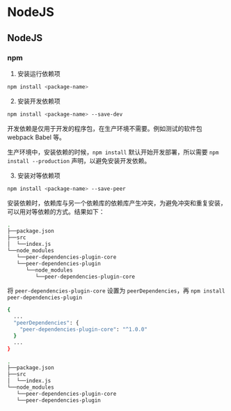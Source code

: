 # NodeJS



## NodeJS 

### npm

1. 安装运行依赖项

```sh
npm install <package-name>
```

2. 安装开发依赖项

```sh
npm install <package-name> --save-dev
```

开发依赖是仅用于开发的程序包，在生产环境不需要。例如测试的软件包 webpack Babel 等。

生产环境中，安装依赖的时候，`npm install` 默认开始开发部署，所以需要 `npm install --production` 声明，以避免安装开发依赖。

3. 安装对等依赖项

```sh
npm install <package-name> --save-peer
```

安装依赖时，依赖库与另一个依赖库的依赖库产生冲突，为避免冲突和重复安装，可以用对等依赖的方式。结果如下：

```sh
.
├──package.json
├──src
│  └──index.js
└──node_modules
   └──peer-dependencies-plugin-core
   └──peer-dependencies-plugin
      └──node_modules
         └──peer-dependencies-plugin-core
```

将 `peer-dependencies-plugin-core` 设置为 `peerDependencies`，再 `npm install peer-dependencies-plugin`

```sh
{
  ...
  "peerDependencies": {
    "peer-dependencies-plugin-core": "^1.0.0"
  }
  ...
}
```

```sh
.
├──package.json
├──src
│  └──index.js
└──node_modules
   └──peer-dependencies-plugin-core
   └──peer-dependencies-plugin
```

